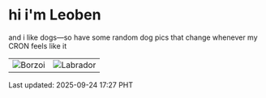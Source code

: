 # hi i'm Leoben

and i like dogs—so have some random dog pics that change whenever my CRON feels like it

|  |  |
|--------|----------|
| ![Borzoi](https://random-dog-vercel.vercel.app/api/random-borzoi?v=1758706054) | ![Labrador](https://random-dog-vercel.vercel.app/api/random-labrador?v=1758706054) |

Last updated: 2025-09-24 17:27 PHT
